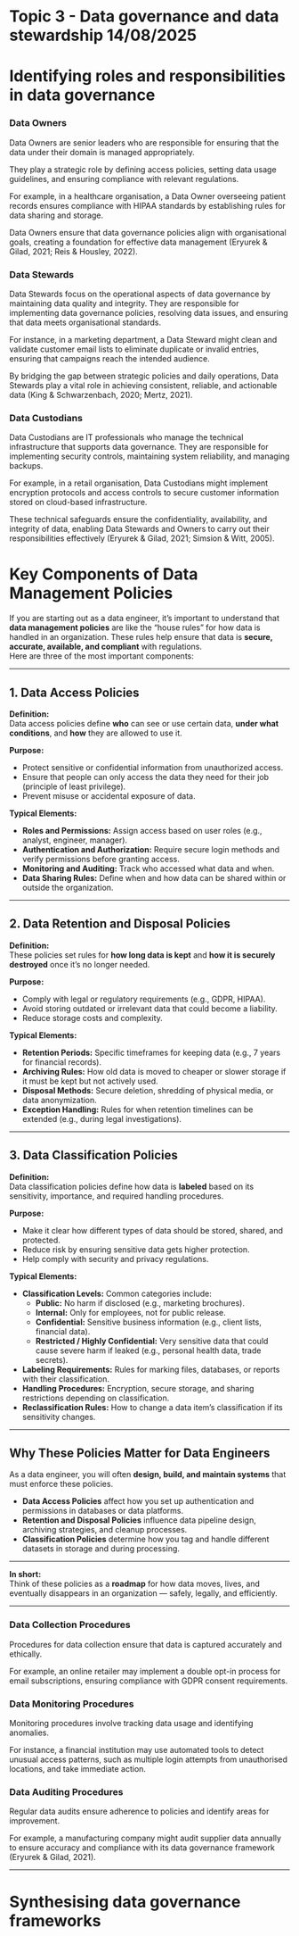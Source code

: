 # Topic 3 - Data governance and data stewardship 14/08/2025

# Identifying roles and responsibilities in data governance

### Data Owners

Data Owners are senior leaders who are responsible for ensuring that the data under their domain is managed appropriately.

They play a strategic role by defining access policies, setting data usage guidelines, and ensuring compliance with relevant regulations.

For example, in a healthcare organisation, a Data Owner overseeing patient records ensures compliance with HIPAA standards by establishing rules for data sharing and storage.

Data Owners ensure that data governance policies align with organisational goals, creating a foundation for effective data management (Eryurek & Gilad, 2021; Reis & Housley, 2022).

### Data Stewards

Data Stewards focus on the operational aspects of data governance by maintaining data quality and integrity. They are responsible for implementing data governance policies, resolving data issues, and ensuring that data meets organisational standards.

For instance, in a marketing department, a Data Steward might clean and validate customer email lists to eliminate duplicate or invalid entries, ensuring that campaigns reach the intended audience.

By bridging the gap between strategic policies and daily operations, Data Stewards play a vital role in achieving consistent, reliable, and actionable data (King & Schwarzenbach, 2020; Mertz, 2021).

### Data Custodians

Data Custodians are IT professionals who manage the technical infrastructure that supports data governance. They are responsible for implementing security controls, maintaining system reliability, and managing backups.

For example, in a retail organisation, Data Custodians might implement encryption protocols and access controls to secure customer information stored on cloud-based infrastructure.

These technical safeguards ensure the confidentiality, availability, and integrity of data, enabling Data Stewards and Owners to carry out their responsibilities effectively (Eryurek & Gilad, 2021; Simsion & Witt, 2005).

# Key Components of Data Management Policies

If you are starting out as a data engineer, it’s important to understand that **data management policies** are like the “house rules” for how data is handled in an organization. These rules help ensure that data is **secure, accurate, available, and compliant** with regulations.  
Here are three of the most important components:

---

## 1. Data Access Policies

**Definition:**  
Data access policies define **who** can see or use certain data, **under what conditions**, and **how** they are allowed to use it.

**Purpose:**  
- Protect sensitive or confidential information from unauthorized access.  
- Ensure that people can only access the data they need for their job (principle of least privilege).  
- Prevent misuse or accidental exposure of data.

**Typical Elements:**
- **Roles and Permissions:** Assign access based on user roles (e.g., analyst, engineer, manager).  
- **Authentication and Authorization:** Require secure login methods and verify permissions before granting access.  
- **Monitoring and Auditing:** Track who accessed what data and when.  
- **Data Sharing Rules:** Define when and how data can be shared within or outside the organization.

---

## 2. Data Retention and Disposal Policies

**Definition:**  
These policies set rules for **how long data is kept** and **how it is securely destroyed** once it’s no longer needed.

**Purpose:**  
- Comply with legal or regulatory requirements (e.g., GDPR, HIPAA).  
- Avoid storing outdated or irrelevant data that could become a liability.  
- Reduce storage costs and complexity.

**Typical Elements:**
- **Retention Periods:** Specific timeframes for keeping data (e.g., 7 years for financial records).  
- **Archiving Rules:** How old data is moved to cheaper or slower storage if it must be kept but not actively used.  
- **Disposal Methods:** Secure deletion, shredding of physical media, or data anonymization.  
- **Exception Handling:** Rules for when retention timelines can be extended (e.g., during legal investigations).

---

## 3. Data Classification Policies

**Definition:**  
Data classification policies define how data is **labeled** based on its sensitivity, importance, and required handling procedures.

**Purpose:**  
- Make it clear how different types of data should be stored, shared, and protected.  
- Reduce risk by ensuring sensitive data gets higher protection.  
- Help comply with security and privacy regulations.

**Typical Elements:**
- **Classification Levels:** Common categories include:  
  - **Public:** No harm if disclosed (e.g., marketing brochures).  
  - **Internal:** Only for employees, not for public release.  
  - **Confidential:** Sensitive business information (e.g., client lists, financial data).  
  - **Restricted / Highly Confidential:** Very sensitive data that could cause severe harm if leaked (e.g., personal health data, trade secrets).  
- **Labeling Requirements:** Rules for marking files, databases, or reports with their classification.  
- **Handling Procedures:** Encryption, secure storage, and sharing restrictions depending on classification.  
- **Reclassification Rules:** How to change a data item’s classification if its sensitivity changes.

---

## Why These Policies Matter for Data Engineers

As a data engineer, you will often **design, build, and maintain systems** that must enforce these policies.  
- **Data Access Policies** affect how you set up authentication and permissions in databases or data platforms.  
- **Retention and Disposal Policies** influence data pipeline design, archiving strategies, and cleanup processes.  
- **Classification Policies** determine how you tag and handle different datasets in storage and during processing.

---

**In short:**  
Think of these policies as a **roadmap** for how data moves, lives, and eventually disappears in an organization — safely, legally, and efficiently.

---

### Data Collection Procedures

Procedures for data collection ensure that data is captured accurately and ethically.

For example, an online retailer may implement a double opt-in process for email subscriptions, ensuring compliance with GDPR consent requirements.

### Data Monitoring Procedures

Monitoring procedures involve tracking data usage and identifying anomalies.

For instance, a financial institution may use automated tools to detect unusual access patterns, such as multiple login attempts from unauthorised locations, and take immediate action.

### Data Auditing Procedures

Regular data audits ensure adherence to policies and identify areas for improvement.

For example, a manufacturing company might audit supplier data annually to ensure accuracy and compliance with its data governance framework (Eryurek & Gilad, 2021).

---

# Synthesising data governance frameworks

